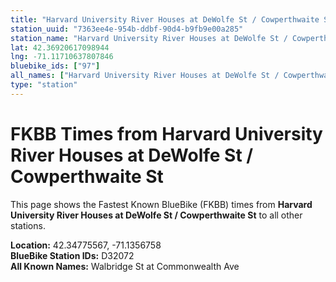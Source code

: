 ```yaml
---
title: "Harvard University River Houses at DeWolfe St / Cowperthwaite St"
station_uuid: "7363ee4e-954b-ddbf-90d4-b9fb9e00a285"
station_name: "Harvard University River Houses at DeWolfe St / Cowperthwaite St"
lat: 42.36920617098944
lng: -71.11710637807846
bluebike_ids: ["97"]
all_names: ["Harvard University River Houses at DeWolfe St / Cowperthwaite St"]
type: "station"
---
```


# FKBB Times from Harvard University River Houses at DeWolfe St / Cowperthwaite St

This page shows the Fastest Known BlueBike (FKBB) times from **Harvard University River Houses at DeWolfe St / Cowperthwaite St** to all other stations.

**Location:** 42.34775567, -71.1356758  
**BlueBike Station IDs:** D32072  
**All Known Names:** Walbridge St at Commonwealth Ave

